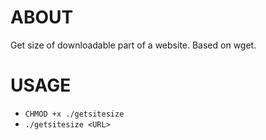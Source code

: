 # ABOUT #
Get size of downloadable part of a website. Based on wget.
# USAGE #

* `CHMOD +x ./getsitesize`
* `./getsitesize <URL>`
